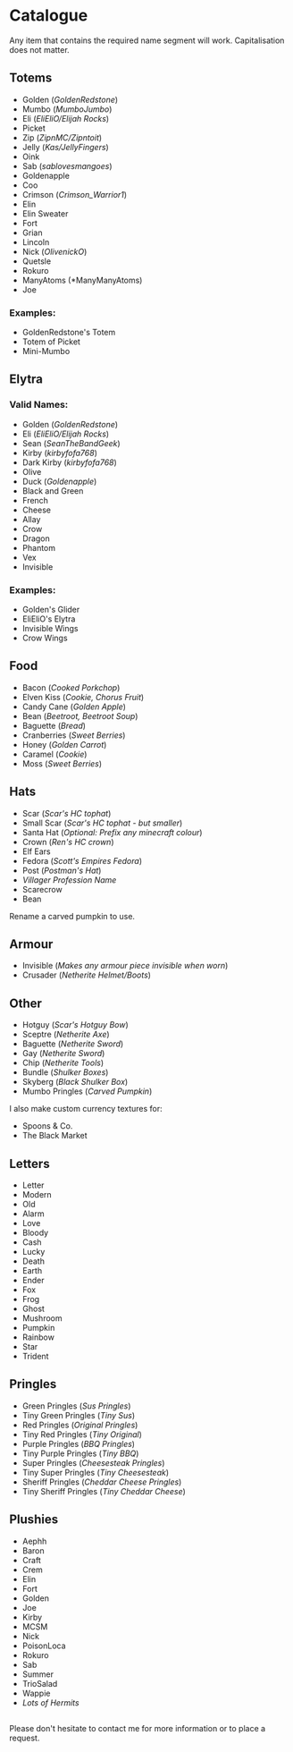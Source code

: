 # Catalogue

Any item that contains the required name segment will work.
Capitalisation does not matter.

## Totems
- Golden
  (*GoldenRedstone*)
- Mumbo
  (*MumboJumbo*)
- Eli
  (*EliEliO/Elijah Rocks*)
- Picket
- Zip
  (*ZipnMC/Zipntoit*)
- Jelly
  (*Kas/JellyFingers*)
- Oink
- Sab
  (*sablovesmangoes*)
- Goldenapple
- Coo
- Crimson
  (*Crimson_Warrior1*)
- Elin
- Elin Sweater
- Fort
- Grian
- Lincoln
- Nick
  (*OlivenickO*)
- Quetsle
- Rokuro
- ManyAtoms
  (*ManyManyAtoms)
- Joe

### Examples:
- GoldenRedstone's Totem
- Totem of Picket
- Mini-Mumbo

## Elytra
### Valid Names:
- Golden
  (*GoldenRedstone*)
- Eli
  (*EliEliO/Elijah Rocks*)
- Sean
  (*SeanTheBandGeek*)
- Kirby
  (*kirbyfofa768*)
- Dark Kirby
  (*kirbyfofa768*)
- Olive
- Duck
  (*Goldenapple*)
- Black and Green
- French
- Cheese
- Allay
- Crow
- Dragon
- Phantom
- Vex
- Invisible

### Examples:
- Golden's Glider
- EliEliO's Elytra
- Invisible Wings
- Crow Wings

## Food
- Bacon
  (*Cooked Porkchop*)
- Elven Kiss
  (*Cookie,
   Chorus Fruit*)
- Candy Cane
  (*Golden Apple*)
- Bean
  (*Beetroot, Beetroot Soup*)
- Baguette
  (*Bread*)
- Cranberries
  (*Sweet Berries*)
- Honey
  (*Golden Carrot*)
- Caramel
  (*Cookie*)
- Moss
  (*Sweet Berries*)

## Hats
- Scar
  (*Scar's HC tophat*)
- Small Scar
  (*Scar's HC tophat - but smaller*)
- Santa Hat
  (*Optional: Prefix any minecraft colour*)
- Crown
  (*Ren's HC crown*)
- Elf Ears
- Fedora
  (*Scott's Empires Fedora*)
- Post
  (*Postman's Hat*)
- *Villager Profession Name*
- Scarecrow
- Bean

Rename a carved pumpkin to use.

## Armour
- Invisible
  (*Makes any armour piece invisible when worn*)
- Crusader
  (*Netherite Helmet/Boots*)

## Other
- Hotguy
  (*Scar's Hotguy Bow*)
- Sceptre
  (*Netherite Axe*)
- Baguette
  (*Netherite Sword*)
- Gay
  (*Netherite Sword*)
- Chip
  (*Netherite Tools*)
- Bundle
  (*Shulker Boxes*)
- Skyberg
  (*Black Shulker Box*)
- Mumbo Pringles
  (*Carved Pumpkin*)

I also make custom currency textures for:
- Spoons & Co.
- The Black Market

## Letters
- Letter
- Modern
- Old
- Alarm
- Love
- Bloody
- Cash
- Lucky
- Death
- Earth
- Ender
- Fox
- Frog
- Ghost
- Mushroom
- Pumpkin
- Rainbow
- Star
- Trident

## Pringles
- Green Pringles
  (*Sus Pringles*)
- Tiny Green Pringles
  (*Tiny Sus*)
- Red Pringles
  (*Original Pringles*)
- Tiny Red Pringles
  (*Tiny Original*)
- Purple Pringles
  (*BBQ Pringles*)
- Tiny Purple Pringles
  (*Tiny BBQ*)
- Super Pringles
  (*Cheesesteak Pringles*)
- Tiny Super Pringles
  (*Tiny Cheesesteak*)
- Sheriff Pringles
  (*Cheddar Cheese Pringles*)
- Tiny Sheriff Pringles
  (*Tiny Cheddar Cheese*)

## Plushies
- Aephh
- Baron
- Craft
- Crem
- Elin
- Fort
- Golden
- Joe
- Kirby
- MCSM
- Nick
- PoisonLoca
- Rokuro
- Sab
- Summer
- TrioSalad
- Wappie
- *Lots of Hermits*

##
Please don't hesitate to contact me for more information or to place a request.

